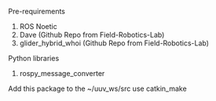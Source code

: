 Pre-requirements
1. ROS Noetic
2. Dave (Github Repo from Field-Robotics-Lab)
3. glider_hybrid_whoi (Github Repo from Field-Robotics-Lab)

Python libraries
1. rospy_message_converter

Add this package to the ~/uuv_ws/src 
use catkin_make

